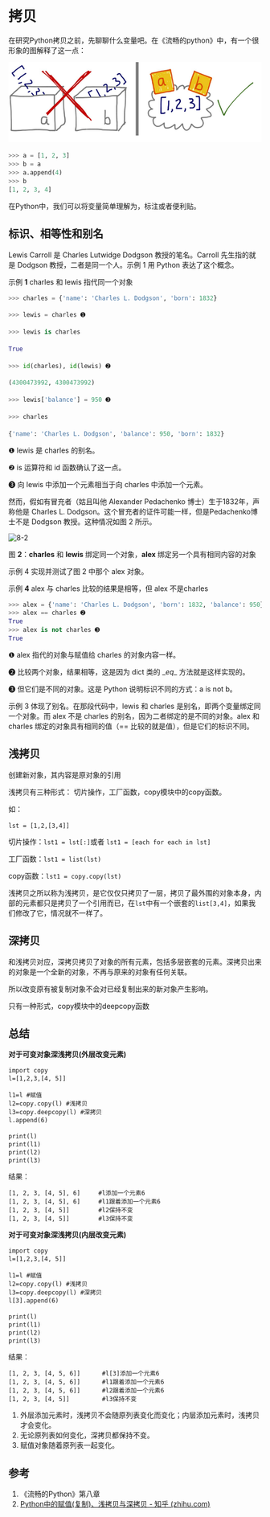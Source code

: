 # 拷贝

在研究Python拷贝之前，先聊聊什么变量吧。在《流畅的python》中，有一个很形象的图解释了这一点：

![变量](..\assets\images\variable.png)

```python
>>> a = [1, 2, 3] 
>>> b = a 
>>> a.append(4) 
>>> b 
[1, 2, 3, 4]
```

在Python中，我们可以将变量简单理解为，标注或者便利贴。

## 标识、相等性和别名

Lewis Carroll 是 Charles Lutwidge Dodgson 教授的笔名。Carroll 先生指的就是 Dodgson 教授，二者是同一个人。示例 1 用 Python 表达了这个概念。

示例 **1** charles 和 lewis 指代同一个对象 

```python
>>> charles = {'name': 'Charles L. Dodgson', 'born': 1832} 

>>> lewis = charles ➊ 

>>> lewis is charles 

True 

>>> id(charles), id(lewis) ➋ 

(4300473992, 4300473992) 

>>> lewis['balance'] = 950 ➌ 

>>> charles 

{'name': 'Charles L. Dodgson', 'balance': 950, 'born': 1832} 
```

❶ lewis 是 charles 的别名。 

❷ is 运算符和 id 函数确认了这一点。 

❸ 向 lewis 中添加一个元素相当于向 charles 中添加一个元素。 

然而，假如有冒充者（姑且叫他 Alexander Pedachenko 博士）生于1832年，声称他是 Charles L. Dodgson。这个冒充者的证件可能一样，但是Pedachenko博士不是 Dodgson 教授。这种情况如图 2 所示。

![8-2](F:\Repos\interview\assets\images\equal.png)

图 **2**：**charles** 和 **lewis** 绑定同一个对象，**alex** 绑定另一个具有相同内容的对象 

示例 4 实现并测试了图 2 中那个 alex 对象。 

示例 **4** alex 与 charles 比较的结果是相等，但 alex 不是charles 

```python
>>> alex = {'name': 'Charles L. Dodgson', 'born': 1832, 'balance': 950} ➊ 
>>> alex == charles ➋ 
True 
>>> alex is not charles ➌ 
True 
```

❶ alex 指代的对象与赋值给 charles 的对象内容一样。 

❷ 比较两个对象，结果相等，这是因为 dict 类的 \__eq__ 方法就是这样实现的。 

❸ 但它们是不同的对象。这是 Python 说明标识不同的方式：a is not b。

示例 3 体现了别名。在那段代码中，lewis 和 charles 是别名，即两个变量绑定同一个对象。而 alex 不是 charles 的别名，因为二者绑定的是不同的对象。alex 和charles 绑定的对象具有相同的值（== 比较的就是值），但是它们的标识不同。

## 浅拷贝

创建新对象，其内容是原对象的引用

浅拷贝有三种形式： 切片操作，工厂函数，copy模块中的copy函数。

如： 

`lst = [1,2,[3,4]]`

切片操作：`lst1 = lst[:]`或者 `lst1 = [each for each in lst]`

工厂函数：`lst1 = list(lst)`

copy函数：`lst1 = copy.copy(lst)`

浅拷贝之所以称为浅拷贝，是它仅仅只拷贝了一层，拷贝了最外围的对象本身，内部的元素都只是拷贝了一个引用而已，在`lst`中有一个嵌套的`list[3,4]`，如果我们修改了它，情况就不一样了。

## 深拷贝

和浅拷贝对应，深拷贝拷贝了对象的所有元素，包括多层嵌套的元素。深拷贝出来的对象是一个全新的对象，不再与原来的对象有任何关联。

所以改变原有被复制对象不会对已经复制出来的新对象产生影响。

只有一种形式，copy模块中的deepcopy函数

## 总结

**对于可变对象深浅拷贝(外层改变元素)**

```text
import copy
l=[1,2,3,[4, 5]]

l1=l #赋值
l2=copy.copy(l) #浅拷贝
l3=copy.deepcopy(l) #深拷贝
l.append(6)

print(l)  
print(l1)
print(l2)
print(l3)
```

结果：

```text
[1, 2, 3, [4, 5], 6]     #l添加一个元素6
[1, 2, 3, [4, 5], 6]     #l1跟着添加一个元素6
[1, 2, 3, [4, 5]]        #l2保持不变
[1, 2, 3, [4, 5]]        #l3保持不变
```

  **对于可变对象深浅拷贝(内层改变元素)**

```text
import copy
l=[1,2,3,[4, 5]]

l1=l #赋值
l2=copy.copy(l) #浅拷贝
l3=copy.deepcopy(l) #深拷贝
l[3].append(6) 

print(l) 
print(l1)
print(l2)
print(l3)
```

结果：

```text
[1, 2, 3, [4, 5, 6]]      #l[3]添加一个元素6
[1, 2, 3, [4, 5, 6]]      #l1跟着添加一个元素6
[1, 2, 3, [4, 5, 6]]      #l2跟着添加一个元素6
[1, 2, 3, [4, 5]]         #l3保持不变
```

1. 外层添加元素时，浅拷贝不会随原列表变化而变化；内层添加元素时，浅拷贝才会变化。
2. 无论原列表如何变化，深拷贝都保持不变。
3. 赋值对象随着原列表一起变化。

## 参考

1. 《流畅的Python》第八章
2.  [Python中的赋值(复制)、浅拷贝与深拷贝 - 知乎 (zhihu.com)](https://zhuanlan.zhihu.com/p/54011712)


